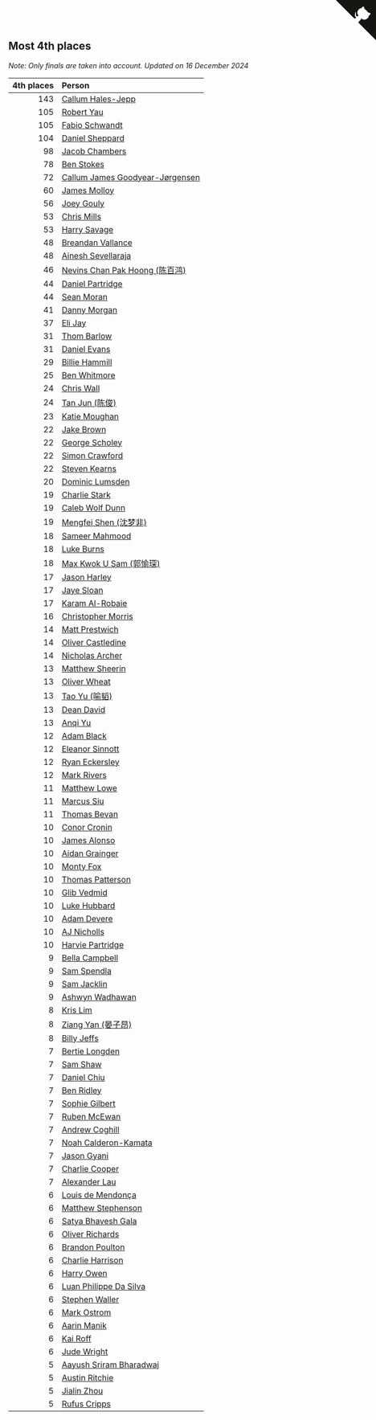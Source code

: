 ## Most 4th places

*Note: Only finals are taken into account.*
*Updated on 16 December 2024*

| 4th places | Person |
| ---: | :--- |
| 143 | [Callum Hales-Jepp](https://www.worldcubeassociation.org/persons/2012HALE01) |
| 105 | [Robert Yau](https://www.worldcubeassociation.org/persons/2009YAUR01) |
| 105 | [Fabio Schwandt](https://www.worldcubeassociation.org/persons/2014SCHW02) |
| 104 | [Daniel Sheppard](https://www.worldcubeassociation.org/persons/2009SHEP01) |
| 98 | [Jacob Chambers](https://www.worldcubeassociation.org/persons/2017CHAM09) |
| 78 | [Ben Stokes](https://www.worldcubeassociation.org/persons/2018STOK01) |
| 72 | [Callum James Goodyear-Jørgensen](https://www.worldcubeassociation.org/persons/2012GOOD02) |
| 60 | [James Molloy](https://www.worldcubeassociation.org/persons/2011MOLL01) |
| 56 | [Joey Gouly](https://www.worldcubeassociation.org/persons/2007GOUL01) |
| 53 | [Chris Mills](https://www.worldcubeassociation.org/persons/2014MILL04) |
| 53 | [Harry Savage](https://www.worldcubeassociation.org/persons/2013SAVA01) |
| 48 | [Breandan Vallance](https://www.worldcubeassociation.org/persons/2007VALL01) |
| 48 | [Ainesh Sevellaraja](https://www.worldcubeassociation.org/persons/2012SEVE01) |
| 46 | [Nevins Chan Pak Hoong (陈百鸿)](https://www.worldcubeassociation.org/persons/2010CHAN20) |
| 44 | [Daniel Partridge](https://www.worldcubeassociation.org/persons/2022PART02) |
| 44 | [Sean Moran](https://www.worldcubeassociation.org/persons/2016MORA24) |
| 41 | [Danny Morgan](https://www.worldcubeassociation.org/persons/2019MORG10) |
| 37 | [Eli Jay](https://www.worldcubeassociation.org/persons/2014JAYE01) |
| 31 | [Thom Barlow](https://www.worldcubeassociation.org/persons/2006BARL01) |
| 31 | [Daniel Evans](https://www.worldcubeassociation.org/persons/2016EVAN06) |
| 29 | [Billie Hammill](https://www.worldcubeassociation.org/persons/2015HAMM01) |
| 25 | [Ben Whitmore](https://www.worldcubeassociation.org/persons/2009WHIT01) |
| 24 | [Chris Wall](https://www.worldcubeassociation.org/persons/2011WALL02) |
| 24 | [Tan Jun (陈俊)](https://www.worldcubeassociation.org/persons/2018JUNT01) |
| 23 | [Katie Moughan](https://www.worldcubeassociation.org/persons/2017DAVI03) |
| 22 | [Jake Brown](https://www.worldcubeassociation.org/persons/2020BROW01) |
| 22 | [George Scholey](https://www.worldcubeassociation.org/persons/2015SCHO05) |
| 22 | [Simon Crawford](https://www.worldcubeassociation.org/persons/2008CRAW01) |
| 22 | [Steven Kearns](https://www.worldcubeassociation.org/persons/2015KEAR01) |
| 20 | [Dominic Lumsden](https://www.worldcubeassociation.org/persons/2016LUMS01) |
| 19 | [Charlie Stark](https://www.worldcubeassociation.org/persons/2014STAR05) |
| 19 | [Caleb Wolf Dunn](https://www.worldcubeassociation.org/persons/2022DUNN03) |
| 19 | [Mengfei Shen (沈梦非)](https://www.worldcubeassociation.org/persons/2018SHEN07) |
| 18 | [Sameer Mahmood](https://www.worldcubeassociation.org/persons/2013MAHM02) |
| 18 | [Luke Burns](https://www.worldcubeassociation.org/persons/2020BURN06) |
| 18 | [Max Kwok U Sam (郭愉琛)](https://www.worldcubeassociation.org/persons/2018SAMK01) |
| 17 | [Jason Harley](https://www.worldcubeassociation.org/persons/2016HARL01) |
| 17 | [Jaye Sloan](https://www.worldcubeassociation.org/persons/2022SLOA01) |
| 17 | [Karam Al-Robaie](https://www.worldcubeassociation.org/persons/2016ALRO01) |
| 16 | [Christopher Morris](https://www.worldcubeassociation.org/persons/2013MORR03) |
| 14 | [Matt Prestwich](https://www.worldcubeassociation.org/persons/2016PRES04) |
| 14 | [Oliver Castledine](https://www.worldcubeassociation.org/persons/2018CAST08) |
| 14 | [Nicholas Archer](https://www.worldcubeassociation.org/persons/2020ARCH01) |
| 13 | [Matthew Sheerin](https://www.worldcubeassociation.org/persons/2009SHEE01) |
| 13 | [Oliver Wheat](https://www.worldcubeassociation.org/persons/2016WHEA01) |
| 13 | [Tao Yu (喻韬)](https://www.worldcubeassociation.org/persons/2012YUTA01) |
| 13 | [Dean David](https://www.worldcubeassociation.org/persons/2022DAVI06) |
| 13 | [Anqi Yu](https://www.worldcubeassociation.org/persons/2018YUAN02) |
| 12 | [Adam Black](https://www.worldcubeassociation.org/persons/2022BLAC01) |
| 12 | [Eleanor Sinnott](https://www.worldcubeassociation.org/persons/2016SINN01) |
| 12 | [Ryan Eckersley](https://www.worldcubeassociation.org/persons/2019ECKE02) |
| 12 | [Mark Rivers](https://www.worldcubeassociation.org/persons/2015RIVE05) |
| 11 | [Matthew Lowe](https://www.worldcubeassociation.org/persons/2014LOWE01) |
| 11 | [Marcus Siu](https://www.worldcubeassociation.org/persons/2016SIUM01) |
| 11 | [Thomas Bevan](https://www.worldcubeassociation.org/persons/2017BEVA01) |
| 10 | [Conor Cronin](https://www.worldcubeassociation.org/persons/2013CRON01) |
| 10 | [James Alonso](https://www.worldcubeassociation.org/persons/2018ALON07) |
| 10 | [Aidan Grainger](https://www.worldcubeassociation.org/persons/2018GRAI01) |
| 10 | [Monty Fox](https://www.worldcubeassociation.org/persons/2023FOXM01) |
| 10 | [Thomas Patterson](https://www.worldcubeassociation.org/persons/2014PATT02) |
| 10 | [Glib Vedmid](https://www.worldcubeassociation.org/persons/2016VEDM01) |
| 10 | [Luke Hubbard](https://www.worldcubeassociation.org/persons/2011HUBB01) |
| 10 | [Adam Devere](https://www.worldcubeassociation.org/persons/2018DEVE02) |
| 10 | [AJ Nicholls](https://www.worldcubeassociation.org/persons/2015NICH04) |
| 10 | [Harvie Partridge](https://www.worldcubeassociation.org/persons/2015PART04) |
| 9 | [Bella Campbell](https://www.worldcubeassociation.org/persons/2018CAMP17) |
| 9 | [Sam Spendla](https://www.worldcubeassociation.org/persons/2015SPEN01) |
| 9 | [Sam Jacklin](https://www.worldcubeassociation.org/persons/2015JACK04) |
| 9 | [Ashwyn Wadhawan](https://www.worldcubeassociation.org/persons/2022WADH02) |
| 8 | [Kris Lim](https://www.worldcubeassociation.org/persons/2022LIMK01) |
| 8 | [Ziang Yan (晏子昂)](https://www.worldcubeassociation.org/persons/2017YANZ01) |
| 8 | [Billy Jeffs](https://www.worldcubeassociation.org/persons/2012JEFF01) |
| 7 | [Bertie Longden](https://www.worldcubeassociation.org/persons/2014LONG06) |
| 7 | [Sam Shaw](https://www.worldcubeassociation.org/persons/2016SHAW02) |
| 7 | [Daniel Chiu](https://www.worldcubeassociation.org/persons/2022CHIU06) |
| 7 | [Ben Ridley](https://www.worldcubeassociation.org/persons/2016RIDL01) |
| 7 | [Sophie Gilbert](https://www.worldcubeassociation.org/persons/2022GILB05) |
| 7 | [Ruben McEwan](https://www.worldcubeassociation.org/persons/2022MCEW01) |
| 7 | [Andrew Coghill](https://www.worldcubeassociation.org/persons/2009COGH01) |
| 7 | [Noah Calderon-Kamata](https://www.worldcubeassociation.org/persons/2022CALD07) |
| 7 | [Jason Gyani](https://www.worldcubeassociation.org/persons/2008GYAN01) |
| 7 | [Charlie Cooper](https://www.worldcubeassociation.org/persons/2007COOP01) |
| 7 | [Alexander Lau](https://www.worldcubeassociation.org/persons/2011LAUA01) |
| 6 | [Louis de Mendonça](https://www.worldcubeassociation.org/persons/2013MEND03) |
| 6 | [Matthew Stephenson](https://www.worldcubeassociation.org/persons/2022STEP04) |
| 6 | [Satya Bhavesh Gala](https://www.worldcubeassociation.org/persons/2022GALA03) |
| 6 | [Oliver Richards](https://www.worldcubeassociation.org/persons/2022RICH02) |
| 6 | [Brandon Poulton](https://www.worldcubeassociation.org/persons/2019POUL02) |
| 6 | [Charlie Harrison](https://www.worldcubeassociation.org/persons/2017HARR08) |
| 6 | [Harry Owen](https://www.worldcubeassociation.org/persons/2017OWEN01) |
| 6 | [Luan Philippe Da Silva](https://www.worldcubeassociation.org/persons/2022SILV08) |
| 6 | [Stephen Waller](https://www.worldcubeassociation.org/persons/2017WALL12) |
| 6 | [Mark Ostrom](https://www.worldcubeassociation.org/persons/2017OSTR01) |
| 6 | [Aarin Manik](https://www.worldcubeassociation.org/persons/2017MANI03) |
| 6 | [Kai Roff](https://www.worldcubeassociation.org/persons/2018ROFF01) |
| 6 | [Jude Wright](https://www.worldcubeassociation.org/persons/2008WRIG02) |
| 5 | [Aayush Sriram Bharadwaj](https://www.worldcubeassociation.org/persons/2018BHAR02) |
| 5 | [Austin Ritchie](https://www.worldcubeassociation.org/persons/2022RITC01) |
| 5 | [Jialin Zhou](https://www.worldcubeassociation.org/persons/2013ZHOU19) |
| 5 | [Rufus Cripps](https://www.worldcubeassociation.org/persons/2022CRIP01) |


<a href="https://github.com/simonkellly/wca_statistics_uk" class="github-corner" aria-label="View source on Github"><svg width="80" height="80" viewBox="0 0 250 250" style="fill:#151513; color:#fff; position: absolute; top: 0; border: 0; right: 0;" aria-hidden="true"><path d="M0,0 L115,115 L130,115 L142,142 L250,250 L250,0 Z"></path><path d="M128.3,109.0 C113.8,99.7 119.0,89.6 119.0,89.6 C122.0,82.7 120.5,78.6 120.5,78.6 C119.2,72.0 123.4,76.3 123.4,76.3 C127.3,80.9 125.5,87.3 125.5,87.3 C122.9,97.6 130.6,101.9 134.4,103.2" fill="currentColor" style="transform-origin: 130px 106px;" class="octo-arm"></path><path d="M115.0,115.0 C114.9,115.1 118.7,116.5 119.8,115.4 L133.7,101.6 C136.9,99.2 139.9,98.4 142.2,98.6 C133.8,88.0 127.5,74.4 143.8,58.0 C148.5,53.4 154.0,51.2 159.7,51.0 C160.3,49.4 163.2,43.6 171.4,40.1 C171.4,40.1 176.1,42.5 178.8,56.2 C183.1,58.6 187.2,61.8 190.9,65.4 C194.5,69.0 197.7,73.2 200.1,77.6 C213.8,80.2 216.3,84.9 216.3,84.9 C212.7,93.1 206.9,96.0 205.4,96.6 C205.1,102.4 203.0,107.8 198.3,112.5 C181.9,128.9 168.3,122.5 157.7,114.1 C157.9,116.9 156.7,120.9 152.7,124.9 L141.0,136.5 C139.8,137.7 141.6,141.9 141.8,141.8 Z" fill="currentColor" class="octo-body"></path></svg></a><style>.github-corner:hover .octo-arm{animation:octocat-wave 560ms ease-in-out}@keyframes octocat-wave{0%,100%{transform:rotate(0)}20%,60%{transform:rotate(-25deg)}40%,80%{transform:rotate(10deg)}}@media (max-width:500px){.github-corner:hover .octo-arm{animation:none}.github-corner .octo-arm{animation:octocat-wave 560ms ease-in-out}}</style>
